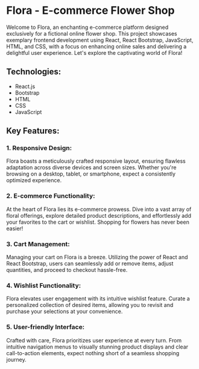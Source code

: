 # Flora - E-commerce Flower Shop

Welcome to Flora, an enchanting e-commerce platform designed exclusively for a fictional online flower shop. This project showcases exemplary frontend development using React, React Bootstrap, JavaScript, HTML, and CSS, with a focus on enhancing online sales and delivering a delightful user experience. Let's explore the captivating world of Flora!

## Technologies:
- React.js
- Bootstrap
- HTML
- CSS
- JavaScript

## Key Features:

### 1. Responsive Design:
Flora boasts a meticulously crafted responsive layout, ensuring flawless adaptation across diverse devices and screen sizes. Whether you're browsing on a desktop, tablet, or smartphone, expect a consistently optimized experience.

### 2. E-commerce Functionality:
At the heart of Flora lies its e-commerce prowess. Dive into a vast array of floral offerings, explore detailed product descriptions, and effortlessly add your favorites to the cart or wishlist. Shopping for flowers has never been easier!

### 3. Cart Management:
Managing your cart on Flora is a breeze. Utilizing the power of React and React Bootstrap, users can seamlessly add or remove items, adjust quantities, and proceed to checkout hassle-free.

### 4. Wishlist Functionality:
Flora elevates user engagement with its intuitive wishlist feature. Curate a personalized collection of desired items, allowing you to revisit and purchase your selections at your convenience.

### 5. User-friendly Interface:
Crafted with care, Flora prioritizes user experience at every turn. From intuitive navigation menus to visually stunning product displays and clear call-to-action elements, expect nothing short of a seamless shopping journey.



